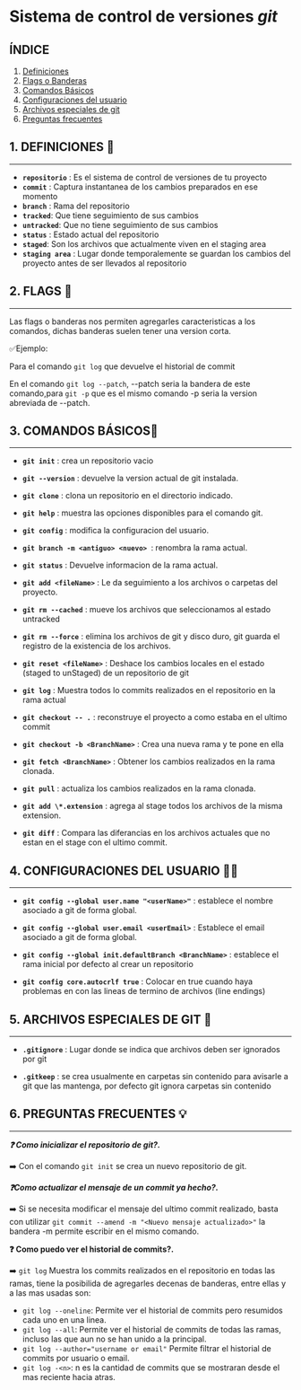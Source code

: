 # Sistema de control de versiones _git_

## ÍNDICE

1. [Definiciones](#id1)
2. [Flags o Banderas](#id2)
3. [Comandos Básicos](#id3)
4. [Configuraciones del usuario](#id4)
5. [Archivos especiales de git](#i5)
6. [Preguntas frecuentes](#id6)

<div id='id1' />

## 1. DEFINICIONES 📖

---

-   **`repositorio`** : Es el sistema de control de versiones de tu proyecto
-   **`commit`** : Captura instantanea de los cambios preparados en ese momento
-   **`branch`** : Rama del repositorio
-   **`tracked`**: Que tiene seguimiento de sus cambios
-   **`untracked`**: Que no tiene seguimiento de sus cambios
-   **`status`** : Estado actual del repositorio
-   **`staged`**: Son los archivos que actualmente viven en el staging area
-   **`staging area`** : Lugar donde temporalemente se guardan los cambios del proyecto antes de ser llevados al repositorio

<div id='id2' />

## 2. FLAGS 🚩

---

Las flags o banderas nos permiten agregarles caracteristicas a los comandos, dichas banderas suelen tener una version corta.

✅Ejemplo:

Para el comando `git log` que devuelve el historial de commit

En el comando `git log --patch`, --patch seria la bandera de este comando,para `git -p` que es el mismo comando -p seria la version abreviada de --patch.

<div id='id3' />

## 3. COMANDOS BÁSICOS📓

---

-   **`git init`** : crea un repositorio vacio

-   **`git --version`** : devuelve la version actual de git instalada.

-   **`git clone`** : clona un repositorio en el directorio indicado.

-   **`git help`** : muestra las opciones disponibles para el comando git.

-   **`git config`** : modifica la configuracion del usuario.

-   **`git branch -m <antiguo> <nuevo> `**: renombra la rama actual.

-   **`git status`** : Devuelve informacion de la rama actual.

-   **`git add <fileName>`** : Le da seguimiento a los archivos o carpetas del proyecto.

-   **`git rm --cached`** : mueve los archivos que seleccionamos al estado untracked

-   **`git rm --force`** : elimina los archivos de git y disco duro, git guarda el registro de la existencia de los archivos.

-   **`git reset <fileName>`** : Deshace los cambios locales en el estado (staged to unStaged) de un repositorio de git

-   **`git log`** : Muestra todos lo commits realizados en el repositorio en la rama actual

-   **`git checkout -- .`** : reconstruye el proyecto a como estaba en el ultimo commit

-   **`git checkout -b <BranchName>`** : Crea una nueva rama y te pone en ella

-   **`git fetch <BranchName>`** : Obtener los cambios realizados en la rama clonada.

-   **`git pull`** : actualiza los cambios realizados en la rama clonada.

-   **`git add \*.extension`** : agrega al stage todos los archivos de la misma extension.

-   **`git diff`** : Compara las diferancias en los archivos actuales que no estan en el stage con el ultimo commit.

<div id='id4' />

## 4. CONFIGURACIONES DEL USUARIO 🤵‍♂️

---

-   **`git config --global user.name "<userName>"`** : establece el nombre asociado a git de forma global.

-   **`git config --global user.email <userEmail>`** : Establece el email asociado a git de forma global.

-   **`git config --global init.defaultBranch <BranchName>`** : establece el rama inicial por defecto al crear un repositorio

-   **`git config core.autocrlf true`** : Colocar en true cuando haya problemas en con las lineas de termino de archivos (line endings)

<div id='id5' />

## 5. ARCHIVOS ESPECIALES DE GIT 📁

---

-   **`.gitignore`** : Lugar donde se indica que archivos deben ser ignorados por git

-   **`.gitkeep`** : se crea usualmente en carpetas sin contenido para avisarle a git que las mantenga, por defecto git ignora carpetas sin contenido

<div id='id6' />

## 6. PREGUNTAS FRECUENTES 💡

---

**_❓ Como inicializar el repositorio de git?._**

➡️ Con el comando `git init` se crea un nuevo repositorio de git.

**_❓Como actualizar el mensaje de un commit ya hecho?._**

➡️ Si se necesita modificar el mensaje del ultimo commit realizado, basta con utilizar `git commit --amend -m "<Nuevo mensaje actualizado>"` la bandera -m permite escribir en el mismo comando.

**❓ Como puedo ver el historial de commits?.**

➡️ `git log` Muestra los commits realizados en el repositorio en todas las ramas, tiene la posibilida de agregarles decenas de banderas, entre ellas y a las mas usadas son:

-   `git log --oneline`: Permite ver el historial de commits pero resumidos cada uno en una linea.
-   `git log --all`: Permite ver el historial de commits de todas las ramas, incluso las que aun no se han unido a la principal.
-   `git log --author="username or email"` Permite filtrar el historial de commits por usuario o email.
-   `git log -<n>`: n es la cantidad de commits que se mostraran desde el mas reciente hacia atras.
